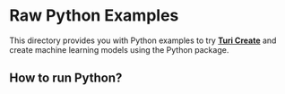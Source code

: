 # Raw Python Examples
This directory provides you with Python examples to try [**Turi Create**](https://github.com/apple/turicreate) and create machine learning models using the Python package.

## How to run Python?
